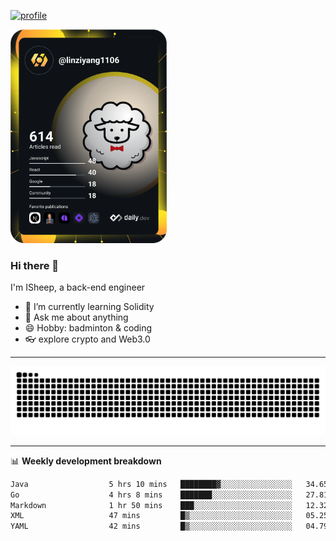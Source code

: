 [![profile](https://user-images.githubusercontent.com/54968314/208005045-e4b42f3b-833d-4242-bfcc-e764865553a2.svg)](https://www.calligrapher.ai/)

<a href="https://app.daily.dev/linziyang1106"><img src="/devcard.png" width="250" alt="ISheep's Dev Card"/></a>

### Hi there 🐏

I'm ISheep, a back-end engineer

- 🔭 I’m currently learning Solidity
- 💬 Ask me about anything
- 😄 Hobby: badminton & coding
- 👓 explore crypto and Web3.0

-------

![](https://raw.githubusercontent.com/ISheepp/ISheepp/output/github-contribution-grid-snake.svg)

-------

📊 **Weekly development breakdown**
<!--START_SECTION:waka-->

```txt
Java                  5 hrs 10 mins   ████████▓░░░░░░░░░░░░░░░░   34.65 %
Go                    4 hrs 8 mins    ███████░░░░░░░░░░░░░░░░░░   27.81 %
Markdown              1 hr 50 mins    ███░░░░░░░░░░░░░░░░░░░░░░   12.32 %
XML                   47 mins         █▒░░░░░░░░░░░░░░░░░░░░░░░   05.25 %
YAML                  42 mins         █▒░░░░░░░░░░░░░░░░░░░░░░░   04.79 %
```

<!--END_SECTION:waka-->

